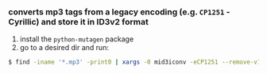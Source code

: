 ### converts mp3 tags from a legacy encoding (e.g. `CP1251` - Cyrillic) and store it in ID3v2 format

1. install the `python-mutagen` package
2. go to a desired dir and run:

```bash
$ find -iname '*.mp3' -print0 | xargs -0 mid3iconv -eCP1251 --remove-v1
```
